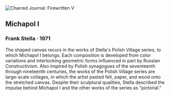 <div class="artwork-of-the-day">
  <div class="container">
    <div class="img-wrapper">
      <img
        src="https://uploads7.wikiart.org/images/frank-stella/michapol-i-1971.jpg"
        alt="Charred Journal: Firewritten V" />
    </div>
    <div class="artwork-detail">
      <div class="artwork-origin"> 
        <h2 class="artwork-name">Michapol I</h2>
        <h3 class="artist">
          Frank Stella
                    ·  1971
        </h3>
      </div>
      <p class="description">
        <span class="artwork-description-text ng-binding" ng-bind-html="viewModel.ArtworkOfTheDay.Description | unsafe">The shaped canvas recurs in the works of Stella's Polish Village series, to which Michapol I belongs. Each composition is developed from color variations and interlocking geometric forms influenced in part by Russian Constructivism. Also inspired by Polish synagogues of the seventeenth through nineteenth centuries, the works of the Polish Village series are large-scale collages, in which the artist pasted felt, paper, and wood onto the stretched canvas. Despite their sculptural qualities, Stella described the impulse behind Michapol I and the other works of the series as "pictorial."</span>
                        <div class="text-shadow-container" ng-show="showShadow" style=""></div>
      </p>
    </div>
  </div>

</div>
